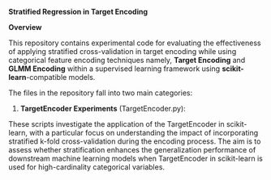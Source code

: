 **Stratified Regression in Target Encoding**

**Overview**

This repository contains experimental code for evaluating the effectiveness of applying stratified cross-validation in target encoding while using categorical feature encoding techniques namely, **Target Encoding** and **GLMM Encoding** within a supervised learning framework using **scikit-learn**-compatible models.

The files in the repository fall into two main categories:

1. **TargetEncoder Experiments** (TargetEncoder.py):

These scripts investigate the application of the TargetEncoder in scikit-learn, with a particular focus on understanding the impact of incorporating stratified k-fold cross-validation during the encoding process. The aim is to assess whether stratification enhances the generalization performance of downstream machine learning models when TargetEncoder in scikit-learn is used for high-cardinality categorical variables.


